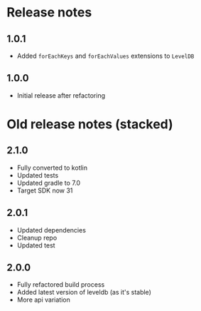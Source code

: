 # Release notes
## 1.0.1

- Added `forEachKeys` and `forEachValues` extensions to `LevelDB` 

## 1.0.0
 - Initial release after refactoring
# Old release notes (stacked)

## 2.1.0

- Fully converted to kotlin
- Updated tests
- Updated gradle to 7.0
- Target SDK now 31

## 2.0.1

- Updated dependencies
- Cleanup repo
- Updated test

## 2.0.0

- Fully refactored build process
- Added latest version of leveldb (as it's stable)
- More api variation
 